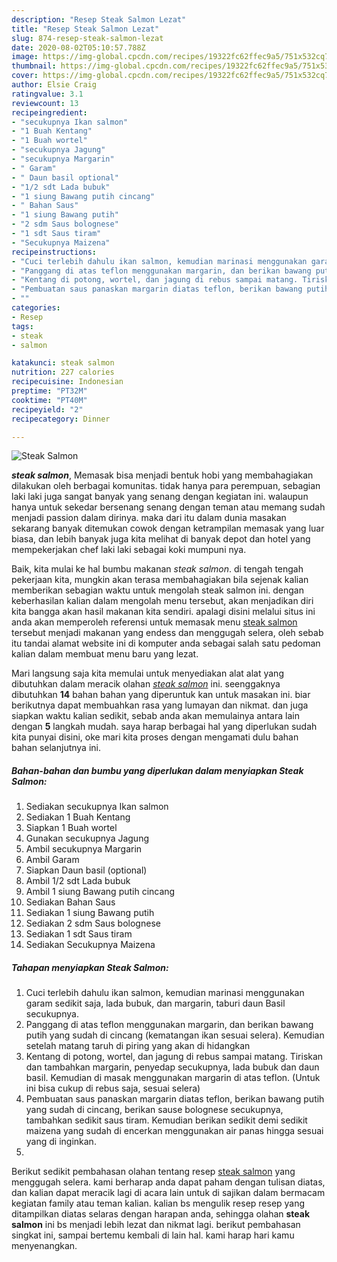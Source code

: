 ```yaml
---
description: "Resep Steak Salmon Lezat"
title: "Resep Steak Salmon Lezat"
slug: 874-resep-steak-salmon-lezat
date: 2020-08-02T05:10:57.788Z
image: https://img-global.cpcdn.com/recipes/19322fc62ffec9a5/751x532cq70/steak-salmon-foto-resep-utama.jpg
thumbnail: https://img-global.cpcdn.com/recipes/19322fc62ffec9a5/751x532cq70/steak-salmon-foto-resep-utama.jpg
cover: https://img-global.cpcdn.com/recipes/19322fc62ffec9a5/751x532cq70/steak-salmon-foto-resep-utama.jpg
author: Elsie Craig
ratingvalue: 3.1
reviewcount: 13
recipeingredient:
- "secukupnya Ikan salmon"
- "1 Buah Kentang"
- "1 Buah wortel"
- "secukupnya Jagung"
- "secukupnya Margarin"
- " Garam"
- " Daun basil optional"
- "1/2 sdt Lada bubuk"
- "1 siung Bawang putih cincang"
- " Bahan Saus"
- "1 siung Bawang putih"
- "2 sdm Saus bolognese"
- "1 sdt Saus tiram"
- "Secukupnya Maizena"
recipeinstructions:
- "Cuci terlebih dahulu ikan salmon, kemudian marinasi menggunakan garam sedikit saja, lada bubuk, dan margarin, taburi daun Basil secukupnya."
- "Panggang di atas teflon menggunakan margarin, dan berikan bawang putih yang sudah di cincang (kematangan ikan sesuai selera). Kemudian setelah matang taruh di piring yang akan di hidangkan"
- "Kentang di potong, wortel, dan jagung di rebus sampai matang. Tiriskan dan tambahkan margarin, penyedap secukupnya, lada bubuk dan daun basil. Kemudian di masak menggunakan margarin di atas teflon. (Untuk ini bisa cukup di rebus saja, sesuai selera)"
- "Pembuatan saus panaskan margarin diatas teflon, berikan bawang putih yang sudah di cincang, berikan sause bolognese secukupnya, tambahkan sedikit saus tiram. Kemudian berikan sedikit demi sedikit maizena yang sudah di encerkan menggunakan air panas hingga sesuai yang di inginkan."
- ""
categories:
- Resep
tags:
- steak
- salmon

katakunci: steak salmon 
nutrition: 227 calories
recipecuisine: Indonesian
preptime: "PT32M"
cooktime: "PT40M"
recipeyield: "2"
recipecategory: Dinner

---
```



![Steak Salmon](https://img-global.cpcdn.com/recipes/19322fc62ffec9a5/751x532cq70/steak-salmon-foto-resep-utama.jpg)

<b><i>steak salmon</i></b>, Memasak bisa menjadi bentuk hobi yang membahagiakan dilakukan oleh berbagai komunitas. tidak hanya para perempuan, sebagian laki laki juga sangat banyak yang senang dengan kegiatan ini. walaupun hanya untuk sekedar bersenang senang dengan teman atau memang sudah menjadi passion dalam dirinya. maka dari itu dalam dunia masakan sekarang banyak ditemukan cowok dengan ketrampilan memasak yang luar biasa, dan lebih banyak juga kita melihat di banyak depot dan hotel yang mempekerjakan chef laki laki sebagai koki mumpuni nya.



Baik, kita mulai ke hal bumbu makanan <i>steak salmon</i>. di tengah tengah pekerjaan kita, mungkin akan terasa membahagiakan bila sejenak kalian memberikan sebagian waktu untuk mengolah steak salmon ini. dengan keberhasilan kalian dalam mengolah menu tersebut, akan menjadikan diri kita bangga akan hasil makanan kita sendiri. apalagi disini melalui situs ini anda akan memperoleh referensi untuk memasak menu <u>steak salmon</u> tersebut menjadi makanan yang endess dan menggugah selera, oleh sebab itu tandai alamat website ini di komputer anda sebagai salah satu pedoman kalian dalam membuat menu baru yang lezat.


Mari langsung saja kita memulai untuk menyediakan alat alat yang dibutuhkan dalam meracik olahan <u><i>steak salmon</i></u> ini. seenggaknya dibutuhkan <b>14</b> bahan bahan yang diperuntuk kan untuk masakan ini. biar berikutnya dapat membuahkan rasa yang lumayan dan nikmat. dan juga siapkan waktu kalian sedikit, sebab anda akan memulainya antara lain dengan <b>5</b> langkah mudah. saya harap berbagai hal yang diperlukan sudah kita punyai disini, oke mari kita proses dengan mengamati dulu bahan bahan selanjutnya ini.

<!--inarticleads1-->

##### Bahan-bahan dan bumbu yang diperlukan dalam menyiapkan Steak Salmon:

1. Sediakan secukupnya Ikan salmon
1. Sediakan 1 Buah Kentang
1. Siapkan 1 Buah wortel
1. Gunakan secukupnya Jagung
1. Ambil secukupnya Margarin
1. Ambil  Garam
1. Siapkan  Daun basil (optional)
1. Ambil 1/2 sdt Lada bubuk
1. Ambil 1 siung Bawang putih cincang
1. Sediakan  Bahan Saus
1. Sediakan 1 siung Bawang putih
1. Sediakan 2 sdm Saus bolognese
1. Sediakan 1 sdt Saus tiram
1. Sediakan Secukupnya Maizena




<!--inarticleads2-->

##### Tahapan menyiapkan Steak Salmon:

1. Cuci terlebih dahulu ikan salmon, kemudian marinasi menggunakan garam sedikit saja, lada bubuk, dan margarin, taburi daun Basil secukupnya.
1. Panggang di atas teflon menggunakan margarin, dan berikan bawang putih yang sudah di cincang (kematangan ikan sesuai selera). Kemudian setelah matang taruh di piring yang akan di hidangkan
1. Kentang di potong, wortel, dan jagung di rebus sampai matang. Tiriskan dan tambahkan margarin, penyedap secukupnya, lada bubuk dan daun basil. Kemudian di masak menggunakan margarin di atas teflon. (Untuk ini bisa cukup di rebus saja, sesuai selera)
1. Pembuatan saus panaskan margarin diatas teflon, berikan bawang putih yang sudah di cincang, berikan sause bolognese secukupnya, tambahkan sedikit saus tiram. Kemudian berikan sedikit demi sedikit maizena yang sudah di encerkan menggunakan air panas hingga sesuai yang di inginkan.
1. 




Berikut sedikit pembahasan olahan tentang resep <u>steak salmon</u> yang menggugah selera. kami berharap anda dapat paham dengan tulisan diatas, dan kalian dapat meracik lagi di acara lain untuk di sajikan dalam bermacam kegiatan family atau teman kalian. kalian bs mengulik resep resep yang ditampilkan diatas selaras dengan harapan anda, sehingga olahan <b>steak salmon</b> ini bs menjadi lebih lezat dan nikmat lagi. berikut pembahasan singkat ini, sampai bertemu kembali di lain hal. kami harap hari kamu menyenangkan.

